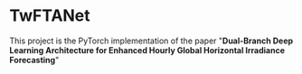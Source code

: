 # TwFTANet
This project is the PyTorch implementation of the paper  "**Dual-Branch Deep Learning Architecture for Enhanced Hourly Global Horizontal Irradiance Forecasting**"
